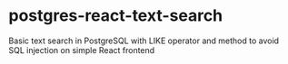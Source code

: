 # postgres-react-text-search
 Basic text search in PostgreSQL with LIKE operator and method to avoid SQL injection on simple React frontend
